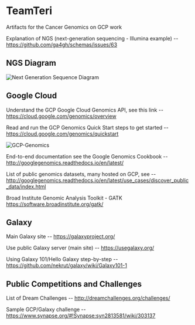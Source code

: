 # TeamTeri
Artifacts for the Cancer Genomics on GCP work

Explanation of NGS (next-generation sequencing - Illumina example) --
    https://github.com/ga4gh/schemas/issues/63

## NGS Diagram

![Next Generation Sequence Diagram](https://github.com/lynnlangit/TeamTeri/blob/master/Images/NGS-Workflow.png)

## Google Cloud 

Understand the GCP Google Cloud Genomics API, see this link --
    https://cloud.google.com/genomics/overview

Read and run the GCP Genomics Quick Start steps to get started --
    https://cloud.google.com/genomics/quickstart

![GCP-Genomics](https://github.com/lynnlangit/TeamTeri/blob/master/Images/GCP-Genomics-Jobs.png)

End-to-end documentation see the Google Genomics Cookbook -- 
    http://googlegenomics.readthedocs.io/en/latest/

List of public genomics datasets, many hosted on GCP, see --
    http://googlegenomics.readthedocs.io/en/latest/use_cases/discover_public_data/index.html

Broad Institute Genomic Analysis Toolkit - GATK
    https://software.broadinstitute.org/gatk/

## Galaxy

Main Galaxy site -- https://galaxyproject.org/

Use public Galaxy server (main site)  -- https://usegalaxy.org/

Using Galaxy 101/Hello Galaxy step-by-step -- https://github.com/nekrut/galaxy/wiki/Galaxy101-1

## Public Competitions and Challenges

List of Dream Challenges --
   http://dreamchallenges.org/challenges/

Sample GCP/Galaxy challenge -- 
   https://www.synapse.org/#!Synapse:syn2813581/wiki/303137
